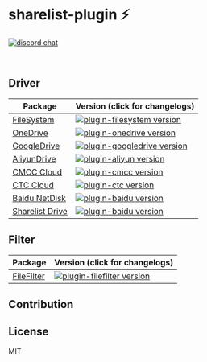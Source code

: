 # sharelist-plugin ⚡

<p>
  <a href="https://discord.gg/VHHzyCCUuH"><img src="https://img.shields.io/badge/chat-discord-blue?style=flat&logo=discord" alt="discord chat"></a>
</p>
<br/>


## Driver

| Package                                           | Version (click for changelogs)                                                                                                       |
| ------------------------------------------------- | :----------------------------------------------------------------------------------------------------------------------------------- |
| [FileSystem](packages/filesystem/index.js)         | [![plugin-filesystem version](https://img.shields.io/github/package-json/v/linkdrive/sharelist-plugin?filename=packages%2Ffilesystem%2Fpackage.json&label=%20&logo=%20&style=flat-square&color=blue)](packages/filesystem/CHANGELOG.md)             |
| [OneDrive](packages/onedrive/index.js)         | [![plugin-onedrive version](https://img.shields.io/github/package-json/v/linkdrive/sharelist-plugin?filename=packages%2Fonedrive%2Fpackage.json&label=%20&logo=%20&style=flat-square&color=blue)](packages/onedrive/CHANGELOG.md)             |
| [GoogleDrive](packages/googledrive/index.js)         | [![plugin-googledrive version](https://img.shields.io/github/package-json/v/linkdrive/sharelist-plugin?filename=packages%2Fgoogledrive%2Fpackage.json&label=%20&logo=%20&style=flat-square&color=blue)](packages/googledrive/CHANGELOG.md)             |
| [AliyunDrive](packages/aliyun/index.js)         | [![plugin-aliyun version](https://img.shields.io/github/package-json/v/linkdrive/sharelist-plugin?filename=packages%2Faliyundrive%2Fpackage.json&label=%20&logo=%20&style=flat-square&color=blue)](packages/aliyundrive/CHANGELOG.md)             |
| [CMCC Cloud](packages/cmcc/index.js)         | [![plugin-cmcc version](https://img.shields.io/github/package-json/v/linkdrive/sharelist-plugin?filename=packages%2Fcmcc%2Fpackage.json&label=%20&logo=%20&style=flat-square&color=blue)](packages/cmcc/CHANGELOG.md)             |
| [CTC Cloud](packages/ctc/index.js)         | [![plugin-ctc version](https://img.shields.io/github/package-json/v/linkdrive/sharelist-plugin?filename=packages%2Fctc%2Fpackage.json&label=%20&logo=%20&style=flat-square&color=blue)](packages/ctc/CHANGELOG.md)             |
| [Baidu NetDisk](packages/baidu/index.js)         | [![plugin-baidu version](https://img.shields.io/github/package-json/v/linkdrive/sharelist-plugin?filename=packages%2Fbaidu%2Fpackage.json&label=%20&logo=%20&style=flat-square&color=blue)](packages/baidu/CHANGELOG.md)             |
| [Sharelist Drive](packages/sldrive/index.js)         | [![plugin-baidu version](https://img.shields.io/github/package-json/v/linkdrive/sharelist-plugin?filename=packages%2Fsldrive%2Fpackage.json&label=%20&logo=%20&style=flat-square&color=blue)](packages/sldrive/CHANGELOG.md)             |

## Filter
| Package                                           | Version (click for changelogs)                                                                                                       |
| ------------------------------------------------- | :----------------------------------------------------------------------------------------------------------------------------------- |
| [FileFilter](packages/filefilter/index.js)         | [![plugin-filefilter version](https://img.shields.io/github/package-json/v/linkdrive/sharelist-plugin?filename=packages%2Ffilefilter%2Fpackage.json&label=%20&logo=%20&style=flat-square&color=blue)](packages/filefilter/CHANGELOG.md)             |


## Contribution


## License

MIT
